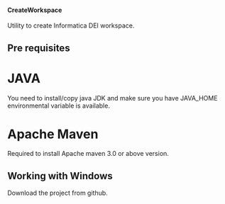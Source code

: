 #### CreateWorkspace
Utility to create Informatica DEI workspace.

## Pre requisites
# JAVA
You need to install/copy java JDK and make sure you have JAVA_HOME environmental variable is available.

# Apache Maven
Required to install Apache maven 3.0 or above version.

## Working with Windows
Download the project from github.
